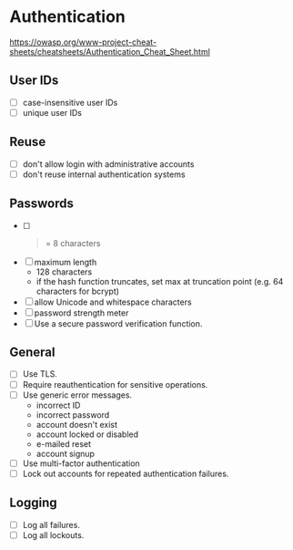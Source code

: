 # Authentication

<https://owasp.org/www-project-cheat-sheets/cheatsheets/Authentication_Cheat_Sheet.html>

## User IDs
- [ ] case-insensitive user IDs
- [ ] unique user IDs

## Reuse
- [ ] don't allow login with administrative accounts
- [ ] don't reuse internal authentication systems

## Passwords
- [ ] >= 8 characters
- [ ] maximum length
  - 128 characters
  - if the hash function truncates, set max at truncation point (e.g. 64 characters for bcrypt)
- [ ] allow Unicode and whitespace characters
- [ ] password strength meter
- [ ] Use a secure password verification function.

## General
- [ ] Use TLS.
- [ ] Require reauthentication for sensitive operations.
- [ ] Use generic error messages.
  - incorrect ID
  - incorrect password
  - account doesn't exist
  - account locked or disabled
  - e-mailed reset
  - account signup
- [ ] Use multi-factor authentication
- [ ] Lock out accounts for repeated authentication failures.

## Logging
- [ ] Log all failures.
- [ ] Log all lockouts.
